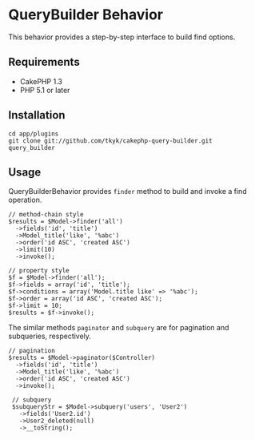 # QueryBuilder Behavior

This behavior provides a step-by-step interface to build find options.

## Requirements

- CakePHP 1.3
- PHP 5.1 or later

## Installation 

    cd app/plugins
    git clone git://github.com/tkyk/cakephp-query-builder.git query_builder

## Usage

QueryBuilderBehavior provides `finder` method to build and invoke a find operation.

    // method-chain style
    $results = $Model->finder('all')
      ->fields('id', 'title')
      ->Model_title('like', '%abc')
      ->order('id ASC', 'created ASC')
      ->limit(10)
      ->invoke();
    
    // property style
    $f = $Model->finder('all');
    $f->fields = array('id', 'title');
    $f->conditions = array('Model.title like' => '%abc');
    $f->order = array('id ASC', 'created ASC');
    $f->limit = 10;
    $results = $f->invoke();

The similar methods `paginator` and `subquery` are for pagination and subqueries, respectively.

    // pagination
    $results = $Model->paginator($Controller)
      ->fields('id', 'title')
      ->Model_title('like', '%abc')
      ->order('id ASC', 'created ASC')
      ->invoke();
    
     // subquery
     $subqueryStr = $Model->subquery('users', 'User2')
       ->fields('User2.id')
       ->User2_deleted(null)
       ->__toString();


